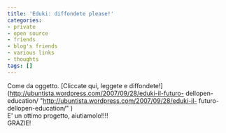 ```yaml
---
title: 'Eduki: diffondete please!'
categories:
- private
- open source
- friends
- blog's friends
- various links
- thoughts
tags: []
---
```

Come da oggetto. [Cliccate qui, leggete e
diffondete!](http://ubuntista.wordpress.com/2007/09/28/eduki-il-futuro-
dellopen-education/ "http://ubuntista.wordpress.com/2007/09/28/eduki-il-
futuro-dellopen-education/" )  
E' un ottimo progetto, aiutiamolo!!!!  
GRAZIE!

